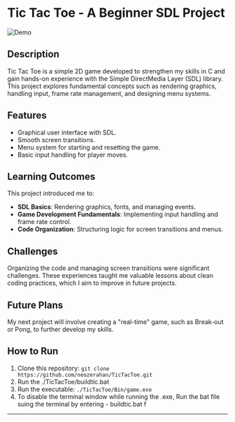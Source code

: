 # Tic Tac Toe - A Beginner SDL Project

![Demo](https://github.com/neozerahan/TicTacToe/blob/main/Others/TicTacToe.gif)

## Description
Tic Tac Toe is a simple 2D game developed to strengthen my skills in C and gain hands-on experience with the Simple DirectMedia Layer (SDL) library. This project explores fundamental concepts such as rendering graphics, handling input, frame rate management, and designing menu systems.

## Features
- Graphical user interface with SDL.
- Smooth screen transitions.
- Menu system for starting and resetting the game.
- Basic input handling for player moves.

## Learning Outcomes
This project introduced me to:
- **SDL Basics**: Rendering graphics, fonts, and managing events.
- **Game Development Fundamentals**: Implementing input handling and frame rate control.
- **Code Organization**: Structuring logic for screen transitions and menus.

## Challenges
Organizing the code and managing screen transitions were significant challenges. These experiences taught me valuable lessons about clean coding practices, which I aim to improve in future projects.

## Future Plans
My next project will involve creating a "real-time" game, such as Break-out or Pong, to further develop my skills.

## How to Run
1. Clone this repository: `git clone https://github.com/neozerahan/TicTacToe.git`
2. Run the ./TicTacToe/buildtic.bat 
4. Run the executable: `./TicTacToe/Bin/game.exe`
5. To disable the terminal window while running the .exe, Run the bat file suing the terminal by entering - buildtic.bat f

---
